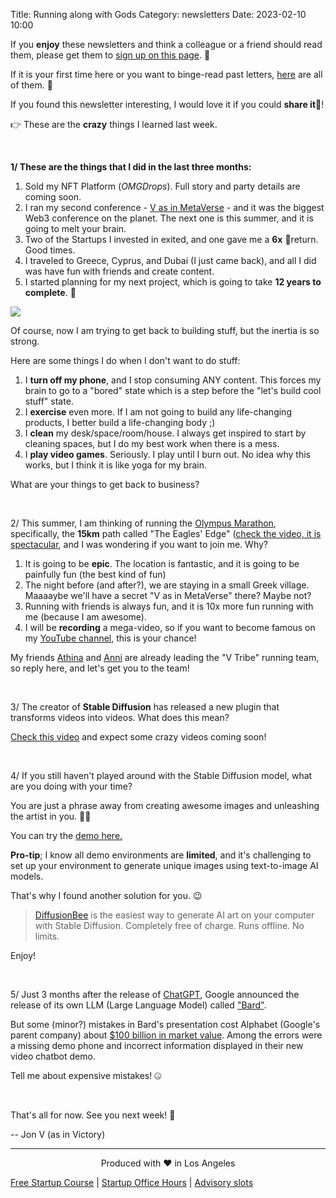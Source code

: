 Title: Running along with Gods
Category: newsletters
Date: 2023-02-10 10:00

If you **enjoy** these newsletters and think a colleague or a friend should read them, please get them to [sign up on this page](https://jon.io/). 📝

If it is your first time here or you want to binge-read past letters, [here](https://jon.io/category/newsletters) are all of them. 📰

If you found this newsletter interesting, I would love it if you could **share it**🔗!

👉 These are the **crazy** things I learned last week.

<br>

**1/ These are the things that I did in the last three months:**

1. Sold my NFT Platform (_OMGDrops_). Full story and party details are coming soon.
2. I ran my second conference - [V as in MetaVerse](https://cointelegraph.com/press-releases/v-as-in-metaverse-the-biggest-web3-conference-for-creators-lands-in-greece-this-december) - and it was the biggest Web3 conference on the planet. The next one is this summer, and it is going to melt your brain.
3. Two of the Startups I invested in exited, and one gave me a **6x** 🚀return. Good times.
4. I traveled to Greece, Cyprus, and Dubai (I just came back), and all I did was have fun with friends and create content.
5. I started planning for my next project, which is going to take **12 years to complete**. 🫣

![](https://sendfoxprod.b-cdn.net/media/lsb7bDlvgH6sPUBvcaOzmYAVVFp2xFPAO8VmN7FV16325)

Of course, now I am trying to get back to building stuff, but the inertia is so strong.

Here are some things I do when I don't want to do stuff:

1. I **turn off my phone**, and I stop consuming ANY content. This forces my brain to go to a "bored" state which is a step before the "let's build cool stuff" state.
2. I **exercise** even more. If I am not going to build any life-changing products, I better build a life-changing body ;)
3. I **clean** my desk/space/room/house. I always get inspired to start by cleaning spaces, but I do my best work when there is a mess.
4. I **play video games**. Seriously. I play until I burn out. No idea why this works, but I think it is like yoga for my brain.


What are your things to get back to business?

<br>

2/ This summer, I am thinking of running the [Olympus Marathon](http://www.olympus-marathon.com/?fbclid=IwAR0Ti0vX1uZRw_hrCsef4uUeSq7Frr1x1tVzVU2gZtdfUbb9KnSVi2Ir-7A), specifically, the **15km** path called "The Eagles' Edge" ([check the video, it is spectacular](https://www.youtube.com/watch?v=O7GvqVhJeLA), and I was wondering if you want to join me. Why?

1. It is going to be **epic**. The location is fantastic, and it is going to be painfully fun (the best kind of fun)
2. The night before (and after?), we are staying in a small Greek village. Maaaaybe we'll have a secret "V as in MetaVerse" there? Maybe not?
3. Running with friends is always fun, and it is 10x more fun running with me (because I am awesome).
4. I will be **recording** a mega-video, so if you want to become famous on my [YouTube channel](https://jon.io/youtube), this is your chance!

My friends [Athina](https://www.instagram.com/instathens/) and [Anni](https://www.instagram.com/annipan2310/) are already leading the "V Tribe" running team, so reply here, and let's get you to the team!

<br>

3/ The creator of **Stable Diffusion** has released a new plugin that transforms videos into videos. What does this mean?

[Check this video](https://twitter.com/runwayml/status/1622594989384519682?cxt=HHwWhMC-yfjizoQtAAAA) and expect some crazy videos coming soon!

<br>

4/ If you still haven't played around with the Stable Diffusion model, what are you doing with your time?


You are just a phrase away from creating awesome images and unleashing the artist in you. 👩‍🎨

You can try the [demo here.](https://huggingface.co/spaces/stabilityai/stable-diffusion)

**Pro-tip**; I know all demo environments are **limited**, and it's challenging to set up your environment to generate unique images using text-to-image AI models.

That's why I found another solution for you. 😉

> [DiffusionBee](https://diffusionbee.com/) is the easiest way to generate AI art on your computer with Stable Diffusion. Completely free of charge. Runs offline. No limits.

Enjoy!

<br>

5/ Just 3 months after the release of [ChatGPT](https://chat.openai.com/), Google announced the release of its own LLM (Large Language Model) called ["Bard"](https://blog.google/technology/ai/bard-google-ai-search-updates/).

But some (minor?) mistakes in Bard's presentation cost Alphabet (Google's parent company) about [$100 billion in market value](https://www.reuters.com/technology/google-ai-chatbot-bard-offers-inaccurate-information-company-ad-2023-02-08/). Among the errors were a missing demo phone and incorrect information displayed in their new video chatbot demo.

Tell me about expensive mistakes! 🤐


<br>

That's all for now. See you next week! 🚀

-- Jon V (as in Victory)

---

<div align="center">
  Produced with ❤️ in Los Angeles
</div>

[Free Startup Course](https://jon.io/pages/built-to-fail) | [Startup Office Hours](https://jon.io/startup-office-hours) | [Advisory slots](https://jon.io/advisory)
